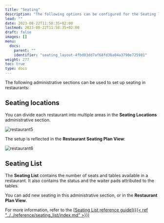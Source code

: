 ```yaml
---
title: "Seating"
description: "The following options can be configured for the Seating layout as a part of the Restaurant module."
lead: ""
date: 2023-08-22T11:58:35+02:00
lastmod: 2023-08-22T11:58:35+02:00
draft: false
images: []
menu:
  docs:
    parent: ""
    identifier: "seating_layout-4fbd03dd7af68fd36a04a3790e725981"
weight: 277
toc: true
type: docs
---
```

The following administrative sections can be used to set up seating in restaurants:

## Seating locations

You can divide each restaurant into multiple areas in the **Seating Locations** administrative section. 

![restaurant5](restaurant5.PNG)

The setup is reflected in the **Restaurant Seating Plan View**: 

![restaurant6](restaurant6.PNG)

## Seating List

The **Seating List** contains the number of seats and tables available in a restaurant. It also contains the status and the waiter pads attributed to the tables.

You can add new seating in this administrative section, or in the **Restaurant Plan View**.

For more information, refer to the [<ins>Seating List reference guide<ins>]({{< ref "../../reference/seating_list/index.md" >}})
